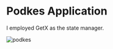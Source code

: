 # Podkes Application
I employed GetX as the state manager.

![podkes](https://github.com/sumeyyekilincc/PodkesApp/assets/143969693/047e084e-62b2-4c8e-bf20-1d9f42783e22)
